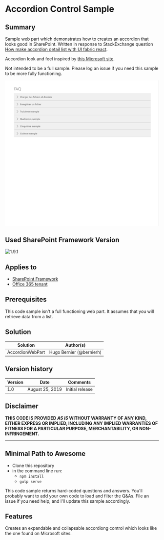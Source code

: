 # Accordion Control Sample

## Summary

Sample web part which demonstrates how to creates an accordion that looks good in SharePoint. Written in response to StackExchange question [How make accordion detail list with UI fabric react](https://sharepoint.stackexchange.com/questions/268362/how-make-accordion-detail-list-with-ui-fabric-react).

Accordion look and feel inspired by [this Microsoft site](https://www.microsoft.com/en-us/home-use-program/frequently-asked-questions).

Not intended to be a full sample. Please log an issue if you need this sample to be more fully functioning.

![Accordion Sample](assets/AccordionSample.gif)

## Used SharePoint Framework Version

![1.9.1](https://img.shields.io/badge/version-1.9.1-green.svg)

## Applies to

* [SharePoint Framework](https:/dev.office.com/sharepoint)
* [Office 365 tenant](https://dev.office.com/sharepoint/docs/spfx/set-up-your-development-environment)

## Prerequisites

This code sample isn't a full functioning web part. It assumes that you will retrieve data from a list.

## Solution

Solution|Author(s)
--------|---------
AccordionWebPart | Hugo Bernier (@bernierh)

## Version history

Version|Date|Comments
-------|----|--------
1.0|August 25, 2019|Initial release

## Disclaimer

**THIS CODE IS PROVIDED *AS IS* WITHOUT WARRANTY OF ANY KIND, EITHER EXPRESS OR IMPLIED, INCLUDING ANY IMPLIED WARRANTIES OF FITNESS FOR A PARTICULAR PURPOSE, MERCHANTABILITY, OR NON-INFRINGEMENT.**

---

## Minimal Path to Awesome

* Clone this repository
* in the command line run:
  * `npm install`
  * `gulp serve`

This code sample returns hard-coded questions and answers. You'll probably want to add your own code to load and filter the Q&As. File an issue if you need help, and I'll update this sample accordingly.

## Features

Creates an expandable and collapsable accordiong control which looks like the one found on Microsoft sites.
